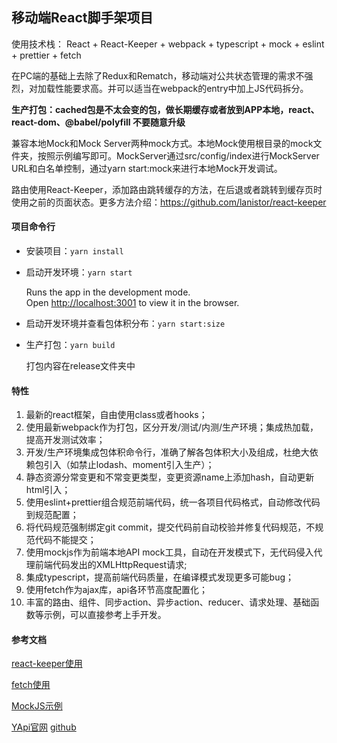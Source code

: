 ## 移动端React脚手架项目

使用技术栈：
React + React-Keeper + webpack + typescript + mock + eslint + prettier + fetch

在PC端的基础上去除了Redux和Rematch，移动端对公共状态管理的需求不强烈，对加载性能要求高。并可以适当在webpack的entry中加上JS代码拆分。

**生产打包：cached包是不太会变的包，做长期缓存或者放到APP本地，react、react-dom、@babel/polyfill 不要随意升级**

兼容本地Mock和Mock Server两种mock方式。本地Mock使用根目录的mock文件夹，按照示例编写即可。MockServer通过src/config/index进行MockServer URL和白名单控制，通过yarn start:mock来进行本地Mock开发调试。

路由使用React-Keeper，添加路由跳转缓存的方法，在后退或者跳转到缓存页时使用之前的页面状态。更多方法介绍：https://github.com/lanistor/react-keeper

#### 项目命令行

- 安装项目：`yarn install`

- 启动开发环境：`yarn start`

  Runs the app in the development mode.<br />
  Open [http://localhost:3001](http://localhost:3001) to view it in the browser.

- 启动开发环境并查看包体积分布：`yarn start:size`

- 生产打包：`yarn build`

  打包内容在release文件夹中



#### 特性

1. 最新的react框架，自由使用class或者hooks；
2. 使用最新webpack作为打包，区分开发/测试/内测/生产环境；集成热加载，提高开发测试效率；
3. 开发/生产环境集成包体积命令行，准确了解各包体积大小及组成，杜绝大依赖包引入（如禁止lodash、moment引入生产）；
4. 静态资源分常变更和不常变更类型，变更资源name上添加hash，自动更新html引入；
5. 使用eslint+prettier组合规范前端代码，统一各项目代码格式，自动修改代码到规范配置；
6. 将代码规范强制绑定git commit，提交代码前自动校验并修复代码规范，不规范代码不能提交；
7. 使用mockjs作为前端本地API mock工具，自动在开发模式下，无代码侵入代理前端代码发出的XMLHttpRequest请求;
8. 集成typescript，提高前端代码质量，在编译模式发现更多可能bug；
10. 使用fetch作为ajax库，api各环节高度配置化；
11. 丰富的路由、组件、同步action、异步action、reducer、请求处理、基础函数等示例，可以直接参考上手开发。





#### 参考文档

[react-keeper使用](https://github.com/lanistor/react-keeper)

[fetch使用](https://github.github.io/fetch/)

[MockJS示例](http://mockjs.com/examples.html)

[YApi官网](https://yapi.baidu.com/doc/index.html) [github](https://github.com/ymfe/yapi)

